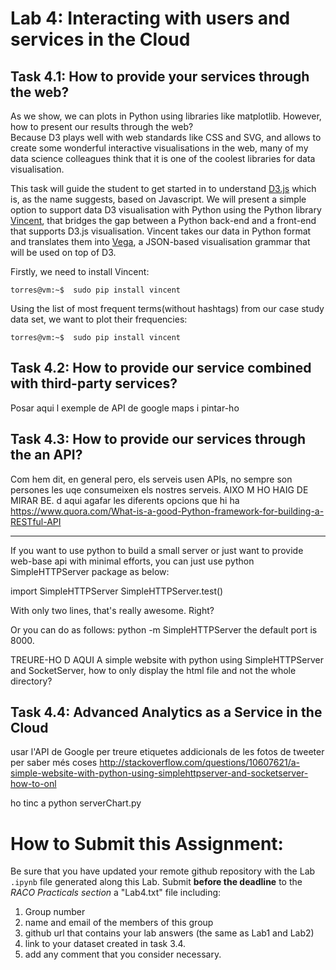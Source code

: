 # Lab 4: Interacting with users and services in the Cloud


## Task 4.1:  How to provide your services through the web?
As we show, we can plots in Python using libraries like matplotlib.  However, how to present our results through the web?  
Because D3 plays well with web standards like CSS and SVG, and allows to create some wonderful interactive visualisations in the web, many of my data science colleagues think that it is one of the coolest libraries for data visualisation.

This task will guide the student to get started in to understand [D3.js](https://d3js.org) which is, as the name suggests, based on Javascript. We will present a simple option to support data D3 visualisation with Python using the Python library [Vincent](https://github.com/wrobstory/vincent), that bridges the gap between a Python back-end and a front-end that supports D3.js visualisation. Vincent takes our data in Python format and translates them into [Vega](https://github.com/trifacta/vega), a JSON-based visualisation grammar that will be used on top of D3.

Firstly, we need to install Vincent:

```
torres@vm:~$  sudo pip install vincent
```

Using the list of most frequent terms(without hashtags) from our case study data set, we want to plot their frequencies:


```
torres@vm:~$  sudo pip install vincent
```

## Task 4.2: How to provide our service combined with third-party services?
Posar aqui l exemple de API de google maps i pintar-ho

## Task 4.3:  How to provide our services through the an API?
Com hem dit, en general pero, els serveis usen APIs, no sempre son persones les uqe consumeixen els nostres serveis.
AIXO M HO HAIG DE MIRAR BE.
d aqui agafar les diferents opcions que hi ha
https://www.quora.com/What-is-a-good-Python-framework-for-building-a-RESTful-API

----
If you want to use python to build a small server or just want to provide
web-base api with minimal efforts, you can just use python SimpleHTTPServer package as below:

import SimpleHTTPServer
SimpleHTTPServer.test()

With only two lines, that's really awesome. Right? 

Or you can do as follows: 
python -m SimpleHTTPServer
the default port is 8000. 

TREURE-HO D AQUI
A simple website with python using SimpleHTTPServer and SocketServer, how to only display the html file and not the whole directory?


## Task 4.4:  Advanced Analytics as a Service in the Cloud
usar l'API de Google per treure etiquetes addicionals de les fotos de tweeter per saber més coses
http://stackoverflow.com/questions/10607621/a-simple-website-with-python-using-simplehttpserver-and-socketserver-how-to-onl

ho tinc a python serverChart.py


# How to Submit this Assignment:  
Be sure that you have updated your remote github repository with  the Lab `.ipynb` file generated along this Lab. Submit **before the deadline** to the *RACO Practicals section* a "Lab4.txt" file including: 

1. Group number
2. name and email of the members of this group
3. github url that contains your lab answers (the same as Lab1 and Lab2)
4. link to your dataset created in task 3.4.
5. add any comment that you consider necessary.
